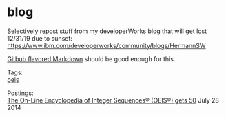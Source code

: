# blog
Selectively repost stuff from my developerWorks blog that will get lost 12/31/19 due to sunset:  
https://www.ibm.com/developerworks/community/blogs/HermannSW

[Gitbub flavored Markdown](https://github.github.com/gfm/) should be good enough for this.

Tags:  
[oeis](oeis)

Postings:  
[The On-Line Encyclopedia of Integer Sequences® (OEIS®) gets 50](../7_28_2014) July 28 2014
